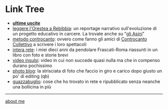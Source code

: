 # Link Tree

- [**ultime uscite**](https://linktr.ee/cacioman)
- [leggere l'Orestea a Rebibbia](https://docs.google.com/document/d/1gUJ1HJ9AseuFecQ_CTNzu6HjrihQdxtAUjQ7g-ZI2vE/edit?usp=sharing): un reportage narrativo sull'evoluzione di un progetto educativo in carcere. La trovate anche su "[gli Asini](https://gliasinirivista.org/leggere-lorestea-a-rebibbia/)"     
- [metodo controcanto](https://cacioman.github.io/MetodoControcanto.html): ovvero come fanno gli amici di [Controcanto Collettivo](https://controcantocollettivo.it/) a scrivere i loro spettacoli    
- [intera rete](https://cacioman.github.io/interarete.html): i miei dieci anni da pendolare Frascati-Roma riassunti in un libro con foto e storie brevi     
- [video insulsi](https://www.youtube.com/c/ClaudioGatti44): video in cui non succede quasi nulla ma che in compenso durano pochissimo  
- [photo blog](https://flickr.com/photos/cacioman/): la strisciata di foto che faccio in giro e carico dopo giusto un po' di editing (qb)     
- [guazzabuglio](https://t.me/+WBWm4SRa4srL3jVQ): cose che ho trovato in rete e ripubblicato senza neanche una bollicina in più       

---    
[about me](https://about.me/cacioman) 
